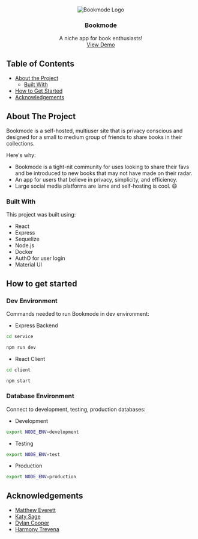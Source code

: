 <!-- PROJECT LOGO -->
<br />
<p align="center">
   
   <img src="https://raw.githubusercontent.com/Mjheverett/book-club-app/master/client/src/images/bookmode.png" alt="Bookmode Logo">

  <h3 align="center">Bookmode</h3>

  <p align="center">
    A niche app for book enthusiasts!
    <br />
    <a href="#">View Demo</a>
  </p>
  
</p>



<!-- TABLE OF CONTENTS -->
## Table of Contents

* [About the Project](#about-the-project)
  * [Built With](#built-with)
* [How to Get Started](#how-to-get-started)
* [Acknowledgements](#acknowledgements)


<!-- ABOUT THE PROJECT -->
## About The Project

Bookmode is a self-hosted, multiuser site that is privacy conscious and designed for a small to medium group of friends to share books in their collections. 

Here's why:
* Bookmode is a tight-nit community for uses looking to share their favs and be introduced to new books that may not have made on their radar. 
* An app for users that believe in privacy, simplicity, and efficiency.
* Large social media platforms are lame and self-hosting is cool. :smile:


### Built With
This project was built using:
* React
* Express
* Sequelize
* Node.js
* Docker
* AuthO for user login
* Material UI

<!-- Installation -->
## How to get started

### Dev Environment

Commands needed to run Bookmode in dev environment:
* Express Backend
```sh
cd service
```
```sh
npm run dev
```

* React Client
```sh
cd client
```
```sh
npm start
```

### Database Environment

Connect to development, testing, production databases:
* Development
```sh
export NODE_ENV=development
```

* Testing
```sh
export NODE_ENV=test
```

* Production
```sh
export NODE_ENV=production
```

<!-- ACKNOWLEDGEMENTS -->
## Acknowledgements
* [Matthew Everett](https://github.com/Mjheverett)
* [Katy Sage](https://github.com/KatySage)
* [Dylan Cooper](https://github.com/Dcooper15)
* [Harmony Trevena](https://github.com/harmonytrevena)
